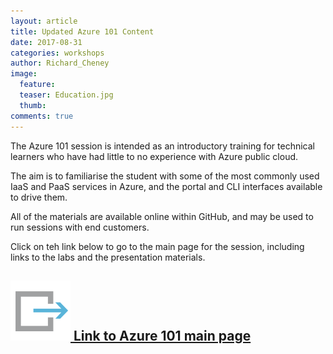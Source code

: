 ```yaml
---
layout: article
title: Updated Azure 101 Content
date: 2017-08-31
categories: workshops
author: Richard_Cheney
image:
  feature: 
  teaser: Education.jpg
  thumb: 
comments: true
---
```

The Azure 101 session is intended as an introductory training for technical learners who have had little to no experience with Azure public cloud.

The aim is to familiarise the student with some of the most commonly used IaaS and PaaS services in Azure, and the portal and CLI interfaces available to drive them.

All of the materials are available online within GitHub, and may be used to run sessions with end customers.

Click on teh link below to go to the main page for the session, including links to the labs and the presentation materials.

## [![link](/images/link.svg) Link to Azure 101 main page](/_pages/azure101/azure101Index.md) 